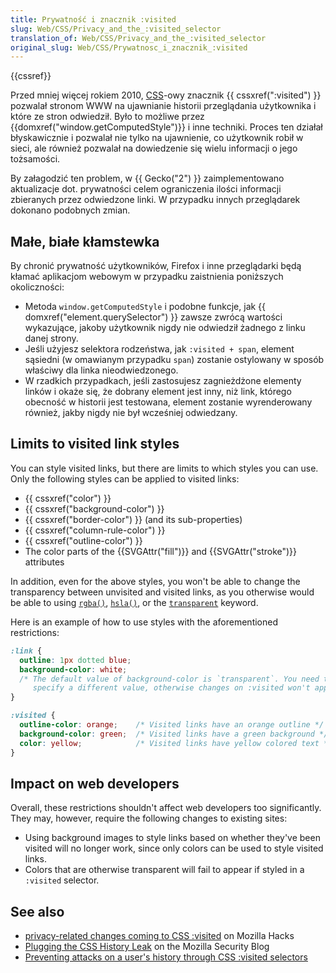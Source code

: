 ```yaml
---
title: Prywatność i znacznik :visited
slug: Web/CSS/Privacy_and_the_:visited_selector
translation_of: Web/CSS/Privacy_and_the_:visited_selector
original_slug: Web/CSS/Prywatnosc_i_znacznik_:visited
---
```

{{cssref}}

Przed mniej więcej rokiem 2010, [CSS](/pl/docs/Web/CSS)-owy znacznik {{ cssxref(":visited") }} pozwalał stronom WWW na ujawnianie historii przeglądania użytkownika i które ze stron odwiedził. Było to możliwe przez {{domxref("window.getComputedStyle")}} i inne techniki. Proces ten działał błyskawicznie i pozwalał nie tylko na ujawnienie, co użytkownik robił w sieci, ale również pozwalał na dowiedzenie się wielu informacji o jego tożsamości.

By załagodzić ten problem, w {{ Gecko("2") }} zaimplementowano aktualizacje dot. prywatności celem ograniczenia ilości informacji zbieranych przez odwiedzone linki. W przypadku innych przeglądarek dokonano podobnych zmian.

## Małe, białe kłamstewka

By chronić prywatność użytkowników, Firefox i inne przeglądarki będą kłamać aplikacjom webowym w przypadku zaistnienia poniższych okoliczności:

- Metoda `window.getComputedStyle` i podobne funkcje, jak {{ domxref("element.querySelector") }} zawsze zwrócą wartości wykazujące, jakoby użytkownik nigdy nie odwiedził żadnego z linku danej strony.
- Jeśli użyjesz selektora rodzeństwa, jak `:visited + span`, element sąsiedni (w omawianym przypadku `span`) zostanie ostylowany w sposób właściwy dla linka nieodwiedzonego.
- W rzadkich przypadkach, jeśli zastosujesz zagnieżdżone elementy linków i okaże się, że dobrany element jest inny, niż link, którego obecność w historii jest testowana, element zostanie wyrenderowany również, jakby nigdy nie był wcześniej odwiedzany.

## Limits to visited link styles

You can style visited links, but there are limits to which styles you can use. Only the following styles can be applied to visited links:

- {{ cssxref("color") }}
- {{ cssxref("background-color") }}
- {{ cssxref("border-color") }} (and its sub-properties)
- {{ cssxref("column-rule-color") }}
- {{ cssxref("outline-color") }}
- The color parts of the {{SVGAttr("fill")}} and {{SVGAttr("stroke")}} attributes

In addition, even for the above styles, you won't be able to change the transparency between unvisited and visited links, as you otherwise would be able to using [`rgba()`](</en-US/docs/Web/CSS/color_value#rgba()>), [`hsla()`](</en-US/docs/Web/CSS/color_value#hsla()>), or the [`transparent`](/en-US/docs/Web/CSS/color_value#transparent) keyword.

Here is an example of how to use styles with the aforementioned restrictions:

```css
:link {
  outline: 1px dotted blue;
  background-color: white;
  /* The default value of background-color is `transparent`. You need to
     specify a different value, otherwise changes on :visited won't apply. */
}

:visited {
  outline-color: orange;    /* Visited links have an orange outline */
  background-color: green;  /* Visited links have a green background */
  color: yellow;            /* Visited links have yellow colored text */
}
```

## Impact on web developers

Overall, these restrictions shouldn't affect web developers too significantly. They may, however, require the following changes to existing sites:

- Using background images to style links based on whether they've been visited will no longer work, since only colors can be used to style visited links.
- Colors that are otherwise transparent will fail to appear if styled in a `:visited` selector.

## See also

- [privacy-related changes coming to CSS :visited](http://hacks.mozilla.org/2010/03/privacy-related-changes-coming-to-css-vistited/) on Mozilla Hacks
- [Plugging the CSS History Leak](http://blog.mozilla.com/security/2010/03/31/plugging-the-css-history-leak/) on the Mozilla Security Blog
- [Preventing attacks on a user's history through CSS :visited selectors](http://dbaron.org/mozilla/visited-privacy)
